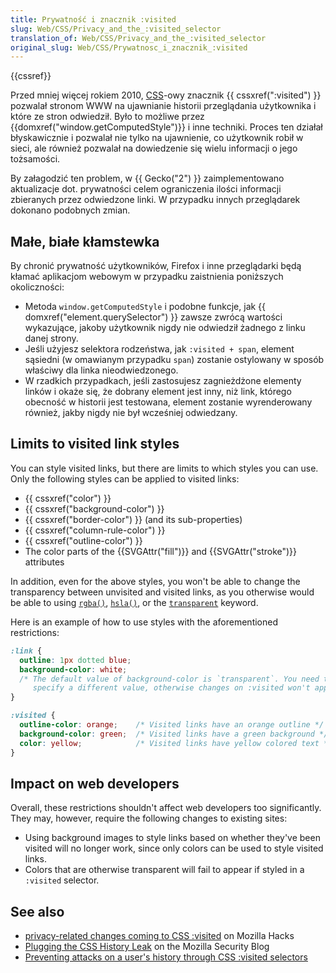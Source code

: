 ```yaml
---
title: Prywatność i znacznik :visited
slug: Web/CSS/Privacy_and_the_:visited_selector
translation_of: Web/CSS/Privacy_and_the_:visited_selector
original_slug: Web/CSS/Prywatnosc_i_znacznik_:visited
---
```

{{cssref}}

Przed mniej więcej rokiem 2010, [CSS](/pl/docs/Web/CSS)-owy znacznik {{ cssxref(":visited") }} pozwalał stronom WWW na ujawnianie historii przeglądania użytkownika i które ze stron odwiedził. Było to możliwe przez {{domxref("window.getComputedStyle")}} i inne techniki. Proces ten działał błyskawicznie i pozwalał nie tylko na ujawnienie, co użytkownik robił w sieci, ale również pozwalał na dowiedzenie się wielu informacji o jego tożsamości.

By załagodzić ten problem, w {{ Gecko("2") }} zaimplementowano aktualizacje dot. prywatności celem ograniczenia ilości informacji zbieranych przez odwiedzone linki. W przypadku innych przeglądarek dokonano podobnych zmian.

## Małe, białe kłamstewka

By chronić prywatność użytkowników, Firefox i inne przeglądarki będą kłamać aplikacjom webowym w przypadku zaistnienia poniższych okoliczności:

- Metoda `window.getComputedStyle` i podobne funkcje, jak {{ domxref("element.querySelector") }} zawsze zwrócą wartości wykazujące, jakoby użytkownik nigdy nie odwiedził żadnego z linku danej strony.
- Jeśli użyjesz selektora rodzeństwa, jak `:visited + span`, element sąsiedni (w omawianym przypadku `span`) zostanie ostylowany w sposób właściwy dla linka nieodwiedzonego.
- W rzadkich przypadkach, jeśli zastosujesz zagnieżdżone elementy linków i okaże się, że dobrany element jest inny, niż link, którego obecność w historii jest testowana, element zostanie wyrenderowany również, jakby nigdy nie był wcześniej odwiedzany.

## Limits to visited link styles

You can style visited links, but there are limits to which styles you can use. Only the following styles can be applied to visited links:

- {{ cssxref("color") }}
- {{ cssxref("background-color") }}
- {{ cssxref("border-color") }} (and its sub-properties)
- {{ cssxref("column-rule-color") }}
- {{ cssxref("outline-color") }}
- The color parts of the {{SVGAttr("fill")}} and {{SVGAttr("stroke")}} attributes

In addition, even for the above styles, you won't be able to change the transparency between unvisited and visited links, as you otherwise would be able to using [`rgba()`](</en-US/docs/Web/CSS/color_value#rgba()>), [`hsla()`](</en-US/docs/Web/CSS/color_value#hsla()>), or the [`transparent`](/en-US/docs/Web/CSS/color_value#transparent) keyword.

Here is an example of how to use styles with the aforementioned restrictions:

```css
:link {
  outline: 1px dotted blue;
  background-color: white;
  /* The default value of background-color is `transparent`. You need to
     specify a different value, otherwise changes on :visited won't apply. */
}

:visited {
  outline-color: orange;    /* Visited links have an orange outline */
  background-color: green;  /* Visited links have a green background */
  color: yellow;            /* Visited links have yellow colored text */
}
```

## Impact on web developers

Overall, these restrictions shouldn't affect web developers too significantly. They may, however, require the following changes to existing sites:

- Using background images to style links based on whether they've been visited will no longer work, since only colors can be used to style visited links.
- Colors that are otherwise transparent will fail to appear if styled in a `:visited` selector.

## See also

- [privacy-related changes coming to CSS :visited](http://hacks.mozilla.org/2010/03/privacy-related-changes-coming-to-css-vistited/) on Mozilla Hacks
- [Plugging the CSS History Leak](http://blog.mozilla.com/security/2010/03/31/plugging-the-css-history-leak/) on the Mozilla Security Blog
- [Preventing attacks on a user's history through CSS :visited selectors](http://dbaron.org/mozilla/visited-privacy)
